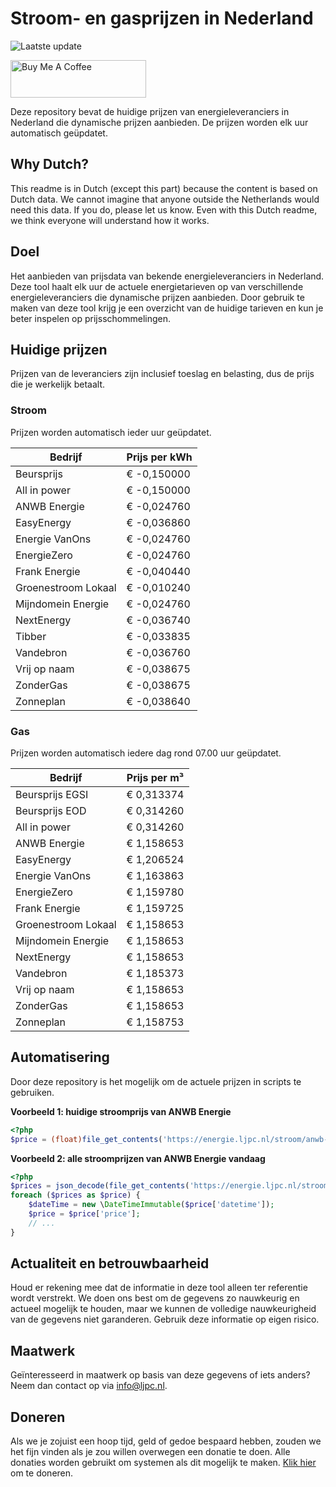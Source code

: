 # Stroom- en gasprijzen in Nederland

![Laatste update](https://img.shields.io/badge/laatste%20update-2025--04--27%2014%3A00%20CET-brightgreen)

<a href="https://www.buymeacoffee.com/Lars-" target="_blank"><img src="https://cdn.buymeacoffee.com/buttons/v2/default-orange.png" alt="Buy Me A Coffee" height="60" style="height: 60px !important;width: 217px !important;" ></a>

Deze repository bevat de huidige prijzen van energieleveranciers in Nederland die dynamische prijzen aanbieden. De prijzen worden elk uur automatisch geüpdatet.

## Why Dutch?

This readme is in Dutch (except this part) because the content is based on Dutch data. We cannot imagine that anyone outside the Netherlands would need this data. If you do, please let us know. Even with this Dutch readme, we think
everyone will understand how it works.

## Doel

Het aanbieden van prijsdata van bekende energieleveranciers in Nederland. Deze tool haalt elk uur de actuele energietarieven op van verschillende energieleveranciers die dynamische prijzen aanbieden. Door gebruik te maken van deze tool
krijg je een overzicht van de huidige tarieven en kun je beter inspelen op prijsschommelingen.

## Huidige prijzen

Prijzen van de leveranciers zijn inclusief toeslag en belasting, dus de prijs die je werkelijk betaalt.

### Stroom

Prijzen worden automatisch ieder uur geüpdatet.

 Bedrijf | Prijs per kWh 
---------|---------------
Beursprijs | € -0,150000
All in power | € -0,150000
ANWB Energie | € -0,024760
EasyEnergy | € -0,036860
Energie VanOns | € -0,024760
EnergieZero | € -0,024760
Frank Energie | € -0,040440
Groenestroom Lokaal | € -0,010240
Mijndomein Energie | € -0,024760
NextEnergy | € -0,036740
Tibber | € -0,033835
Vandebron | € -0,036760
Vrij op naam | € -0,038675
ZonderGas | € -0,038675
Zonneplan | € -0,038640


### Gas

Prijzen worden automatisch iedere dag rond 07.00 uur geüpdatet.

 Bedrijf | Prijs per m³ 
---------|--------------
Beursprijs EGSI | € 0,313374
Beursprijs EOD | € 0,314260
All in power | € 0,314260
ANWB Energie | € 1,158653
EasyEnergy | € 1,206524
Energie VanOns | € 1,163863
EnergieZero | € 1,159780
Frank Energie | € 1,159725
Groenestroom Lokaal | € 1,158653
Mijndomein Energie | € 1,158653
NextEnergy | € 1,158653
Vandebron | € 1,185373
Vrij op naam | € 1,158653
ZonderGas | € 1,158653
Zonneplan | € 1,158753


## Automatisering

Door deze repository is het mogelijk om de actuele prijzen in scripts te gebruiken.

**Voorbeeld 1: huidige stroomprijs van ANWB Energie**

```php
<?php
$price = (float)file_get_contents('https://energie.ljpc.nl/stroom/anwb-energie-nu.txt');

```

**Voorbeeld 2: alle stroomprijzen van ANWB Energie vandaag**

```php
<?php
$prices = json_decode(file_get_contents('https://energie.ljpc.nl/stroom/all-in-power-vandaag.json'),true);
foreach ($prices as $price) {
    $dateTime = new \DateTimeImmutable($price['datetime']);
    $price = $price['price'];
    // ...
}
```

## Actualiteit en betrouwbaarheid

Houd er rekening mee dat de informatie in deze tool alleen ter referentie wordt verstrekt. We doen ons best om de gegevens zo nauwkeurig en actueel mogelijk te houden, maar we kunnen de volledige nauwkeurigheid van de gegevens niet
garanderen. Gebruik deze informatie op eigen risico.

## Maatwerk

Geïnteresseerd in maatwerk op basis van deze gegevens of iets anders? Neem dan contact op
via [info@ljpc.nl](mailto:info@ljpc.nl?subject=Energie%20prijzen).

## Doneren

Als we je zojuist een hoop tijd, geld of gedoe bespaard hebben, zouden we het fijn vinden als je zou willen overwegen een
donatie te doen. Alle donaties worden gebruikt om systemen als dit mogelijk te
maken. [Klik hier](https://www.buymeacoffee.com/Lars-) om te doneren.
